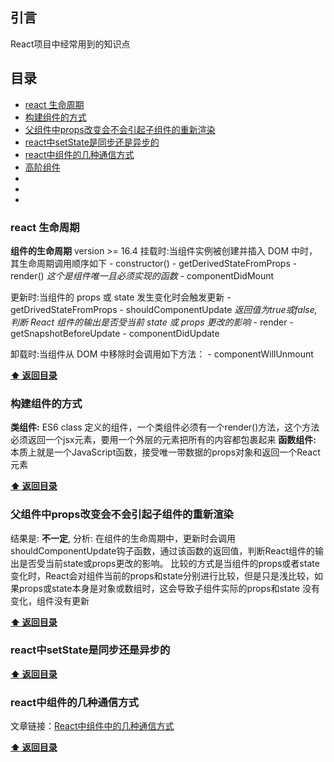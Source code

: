 ## 引言
React项目中经常用到的知识点

## 目录
- [react 生命周期](#-react-生命周期)
- [构建组件的方式](#-构建组件的方式)
- [父组件中props改变会不会引起子组件的重新渲染](#-父组件中props改变会不会引起子组件的重新渲染)
- [react中setState是同步还是异步的](#-react中setState是同步还是异步的)
- [react中组件的几种通信方式](#-react中组件的几种通信方式)
- [高阶组件](#-高阶组件)
-
-
-



### react 生命周期
**组件的生命周期**
version >= 16.4
挂载时:当组件实例被创建并插入 DOM 中时，其生命周期调用顺序如下
	- constructor()
	- getDerivedStateFromProps
	- render() *这个是组件唯一且必须实现的函数*
	- componentDidMount
	
更新时:当组件的 props 或 state 发生变化时会触发更新
	- getDrivedStateFromProps
	- shouldComponentUpdate *返回值为true或false, 判断 React 组件的输出是否受当前 state 或 props 更改的影响*
	- render
	- getSnapshotBeforeUpdate
	- componentDidUpdate

卸载时:当组件从 DOM 中移除时会调用如下方法：
	- componentWillUnmount

**[:arrow_up: 返回目录](#目录)**

### 构建组件的方式
**类组件:** ES6 class 定义的组件，一个类组件必须有一个render()方法，这个方法必须返回一个jsx元素，要用一个外层的元素把所有的内容都包裹起来
**函数组件:** 本质上就是一个JavaScript函数，接受唯一带数据的props对象和返回一个React元素

**[:arrow_up: 返回目录](#目录)**

### 父组件中props改变会不会引起子组件的重新渲染
结果是: **不一定**,
分析: 在组件的生命周期中，更新时会调用shouldComponentUpdate钩子函数，通过该函数的返回值，判断React组件的输出是否受当前state或props更改的影响。
比较的方式是当组件的props或者state变化时，React会对组件当前的props和state分别进行比较，但是只是浅比较，如果props或state本身是对象或数组时，这会导致子组件实际的props和state
没有变化，组件没有更新

**[:arrow_up: 返回目录](#目录)**

### react中setState是同步还是异步的


**[:arrow_up: 返回目录](#目录)**

### react中组件的几种通信方式

文章链接：[React中组件中的几种通信方式](https://github.com/BGround/Web-Front-End-Interview/blob/main/React/组件中通信方式.md)

**[:arrow_up: 返回目录](#目录)**





